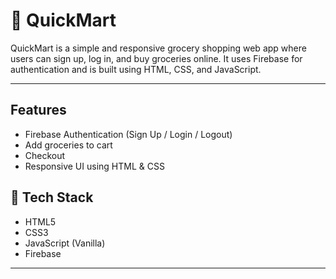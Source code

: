 
# 🛒 QuickMart

QuickMart is a simple and responsive grocery shopping web app where users can sign up, log in, and buy groceries online. It uses Firebase for authentication and is built using HTML, CSS, and JavaScript.

---

##  Features

- Firebase Authentication (Sign Up / Login / Logout)
- Add groceries to cart
- Checkout
- Responsive UI using HTML & CSS

  
## 🚀 Tech Stack

- HTML5
- CSS3
- JavaScript (Vanilla)
- Firebase

---

